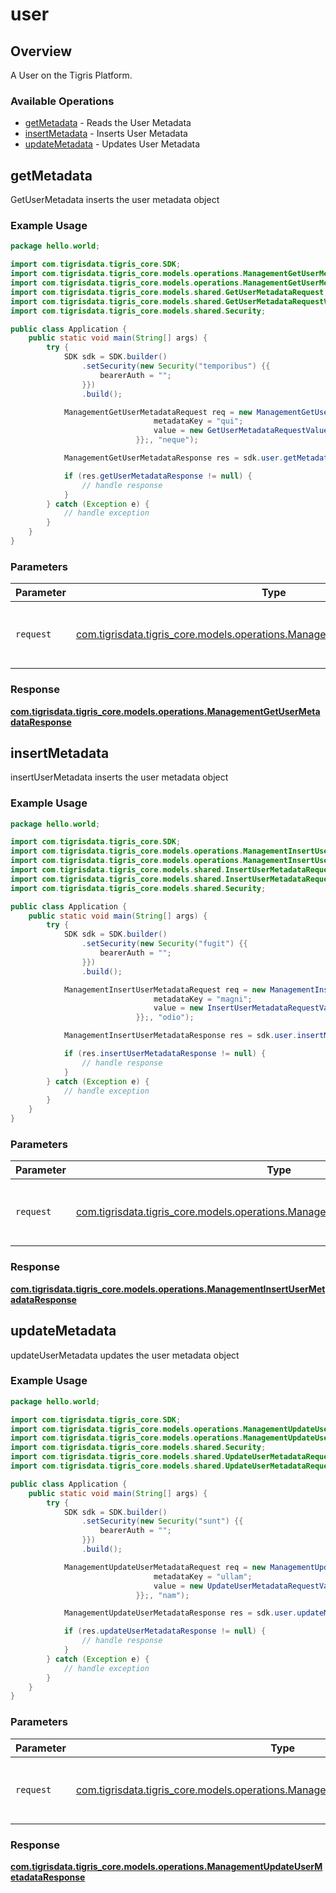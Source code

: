 # user

## Overview

A User on the Tigris Platform.

### Available Operations

* [getMetadata](#getmetadata) - Reads the User Metadata
* [insertMetadata](#insertmetadata) - Inserts User Metadata
* [updateMetadata](#updatemetadata) - Updates User Metadata

## getMetadata

GetUserMetadata inserts the user metadata object

### Example Usage

```java
package hello.world;

import com.tigrisdata.tigris_core.SDK;
import com.tigrisdata.tigris_core.models.operations.ManagementGetUserMetadataRequest;
import com.tigrisdata.tigris_core.models.operations.ManagementGetUserMetadataResponse;
import com.tigrisdata.tigris_core.models.shared.GetUserMetadataRequest;
import com.tigrisdata.tigris_core.models.shared.GetUserMetadataRequestValue;
import com.tigrisdata.tigris_core.models.shared.Security;

public class Application {
    public static void main(String[] args) {
        try {
            SDK sdk = SDK.builder()
                .setSecurity(new Security("temporibus") {{
                    bearerAuth = "";
                }})
                .build();

            ManagementGetUserMetadataRequest req = new ManagementGetUserMetadataRequest(                new GetUserMetadataRequest() {{
                                metadataKey = "qui";
                                value = new GetUserMetadataRequestValue();;
                            }};, "neque");            

            ManagementGetUserMetadataResponse res = sdk.user.getMetadata(req);

            if (res.getUserMetadataResponse != null) {
                // handle response
            }
        } catch (Exception e) {
            // handle exception
        }
    }
}
```

### Parameters

| Parameter                                                                                                                                    | Type                                                                                                                                         | Required                                                                                                                                     | Description                                                                                                                                  |
| -------------------------------------------------------------------------------------------------------------------------------------------- | -------------------------------------------------------------------------------------------------------------------------------------------- | -------------------------------------------------------------------------------------------------------------------------------------------- | -------------------------------------------------------------------------------------------------------------------------------------------- |
| `request`                                                                                                                                    | [com.tigrisdata.tigris_core.models.operations.ManagementGetUserMetadataRequest](../../models/operations/ManagementGetUserMetadataRequest.md) | :heavy_check_mark:                                                                                                                           | The request object to use for the request.                                                                                                   |


### Response

**[com.tigrisdata.tigris_core.models.operations.ManagementGetUserMetadataResponse](../../models/operations/ManagementGetUserMetadataResponse.md)**


## insertMetadata

insertUserMetadata inserts the user metadata object

### Example Usage

```java
package hello.world;

import com.tigrisdata.tigris_core.SDK;
import com.tigrisdata.tigris_core.models.operations.ManagementInsertUserMetadataRequest;
import com.tigrisdata.tigris_core.models.operations.ManagementInsertUserMetadataResponse;
import com.tigrisdata.tigris_core.models.shared.InsertUserMetadataRequest;
import com.tigrisdata.tigris_core.models.shared.InsertUserMetadataRequestValue;
import com.tigrisdata.tigris_core.models.shared.Security;

public class Application {
    public static void main(String[] args) {
        try {
            SDK sdk = SDK.builder()
                .setSecurity(new Security("fugit") {{
                    bearerAuth = "";
                }})
                .build();

            ManagementInsertUserMetadataRequest req = new ManagementInsertUserMetadataRequest(                new InsertUserMetadataRequest() {{
                                metadataKey = "magni";
                                value = new InsertUserMetadataRequestValue();;
                            }};, "odio");            

            ManagementInsertUserMetadataResponse res = sdk.user.insertMetadata(req);

            if (res.insertUserMetadataResponse != null) {
                // handle response
            }
        } catch (Exception e) {
            // handle exception
        }
    }
}
```

### Parameters

| Parameter                                                                                                                                          | Type                                                                                                                                               | Required                                                                                                                                           | Description                                                                                                                                        |
| -------------------------------------------------------------------------------------------------------------------------------------------------- | -------------------------------------------------------------------------------------------------------------------------------------------------- | -------------------------------------------------------------------------------------------------------------------------------------------------- | -------------------------------------------------------------------------------------------------------------------------------------------------- |
| `request`                                                                                                                                          | [com.tigrisdata.tigris_core.models.operations.ManagementInsertUserMetadataRequest](../../models/operations/ManagementInsertUserMetadataRequest.md) | :heavy_check_mark:                                                                                                                                 | The request object to use for the request.                                                                                                         |


### Response

**[com.tigrisdata.tigris_core.models.operations.ManagementInsertUserMetadataResponse](../../models/operations/ManagementInsertUserMetadataResponse.md)**


## updateMetadata

updateUserMetadata updates the user metadata object

### Example Usage

```java
package hello.world;

import com.tigrisdata.tigris_core.SDK;
import com.tigrisdata.tigris_core.models.operations.ManagementUpdateUserMetadataRequest;
import com.tigrisdata.tigris_core.models.operations.ManagementUpdateUserMetadataResponse;
import com.tigrisdata.tigris_core.models.shared.Security;
import com.tigrisdata.tigris_core.models.shared.UpdateUserMetadataRequest;
import com.tigrisdata.tigris_core.models.shared.UpdateUserMetadataRequestValue;

public class Application {
    public static void main(String[] args) {
        try {
            SDK sdk = SDK.builder()
                .setSecurity(new Security("sunt") {{
                    bearerAuth = "";
                }})
                .build();

            ManagementUpdateUserMetadataRequest req = new ManagementUpdateUserMetadataRequest(                new UpdateUserMetadataRequest() {{
                                metadataKey = "ullam";
                                value = new UpdateUserMetadataRequestValue();;
                            }};, "nam");            

            ManagementUpdateUserMetadataResponse res = sdk.user.updateMetadata(req);

            if (res.updateUserMetadataResponse != null) {
                // handle response
            }
        } catch (Exception e) {
            // handle exception
        }
    }
}
```

### Parameters

| Parameter                                                                                                                                          | Type                                                                                                                                               | Required                                                                                                                                           | Description                                                                                                                                        |
| -------------------------------------------------------------------------------------------------------------------------------------------------- | -------------------------------------------------------------------------------------------------------------------------------------------------- | -------------------------------------------------------------------------------------------------------------------------------------------------- | -------------------------------------------------------------------------------------------------------------------------------------------------- |
| `request`                                                                                                                                          | [com.tigrisdata.tigris_core.models.operations.ManagementUpdateUserMetadataRequest](../../models/operations/ManagementUpdateUserMetadataRequest.md) | :heavy_check_mark:                                                                                                                                 | The request object to use for the request.                                                                                                         |


### Response

**[com.tigrisdata.tigris_core.models.operations.ManagementUpdateUserMetadataResponse](../../models/operations/ManagementUpdateUserMetadataResponse.md)**

